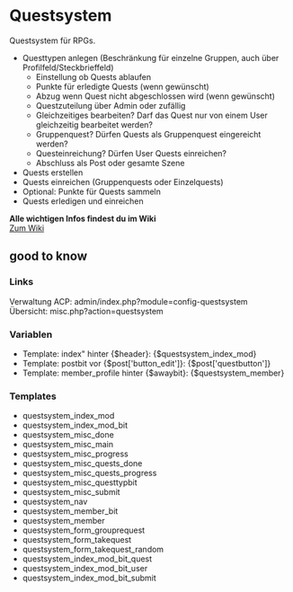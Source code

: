 # Questsystem
Questsystem für RPGs.

- Questtypen anlegen (Beschränkung für einzelne Gruppen, auch über Profilfeld/Steckbrieffeld)
  - Einstellung ob Quests ablaufen
  - Punkte für erledigte Quests (wenn gewünscht)
  - Abzug wenn Quest nicht abgeschlossen wird (wenn gewünscht)
  - Questzuteilung über Admin oder zufällig
  - Gleichzeitiges bearbeiten? Darf das Quest nur von einem User gleichzeitig bearbeitet werden?
  - Gruppenquest? Dürfen Quests als Gruppenquest eingereicht werden?
  - Questeinreichung? Dürfen User Quests einreichen?
  - Abschluss als Post oder gesamte Szene
- Quests erstellen
- Quests einreichen (Gruppenquests oder Einzelquests)
- Optional: Punkte für Quests sammeln
- Quests erledigen und einreichen

**Alle wichtigen Infos findest du im Wiki**   
[Zum Wiki](https://github.com/katjalennartz/questsystem/wiki)


## good to know
### Links
Verwaltung ACP: admin/index.php?module=config-questsystem  
Übersicht: misc.php?action=questsystem

### Variablen  
- Template: index" hinter {$header}: {$questsystem_index_mod}
- Template: postbit vor {$post['button_edit']}: {$post['questbutton']}
- Template: member_profile hinter {$awaybit}: {$questsystem_member} 

### Templates
- questsystem_index_mod
- questsystem_index_mod_bit
- questsystem_misc_done
- questsystem_misc_main
- questsystem_misc_progress
- questsystem_misc_quests_done
- questsystem_misc_quests_progress
- questsystem_misc_questtypbit
- questsystem_misc_submit
- questsystem_nav
- questsystem_member_bit
- questsystem_member
- questsystem_form_grouprequest
- questsystem_form_takequest
- questsystem_form_takequest_random
- questsystem_index_mod_bit_quest
- questsystem_index_mod_bit_user
- questsystem_index_mod_bit_submit

